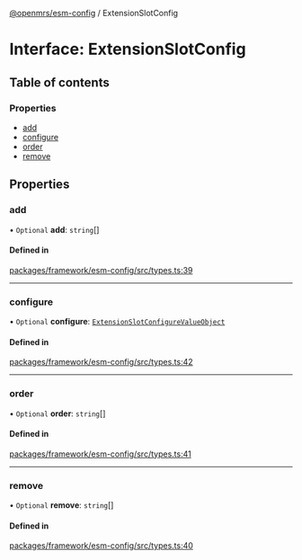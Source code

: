 [@openmrs/esm-config](../API.md) / ExtensionSlotConfig

# Interface: ExtensionSlotConfig

## Table of contents

### Properties

- [add](ExtensionSlotConfig.md#add)
- [configure](ExtensionSlotConfig.md#configure)
- [order](ExtensionSlotConfig.md#order)
- [remove](ExtensionSlotConfig.md#remove)

## Properties

### add

• `Optional` **add**: `string`[]

#### Defined in

[packages/framework/esm-config/src/types.ts:39](https://github.com/openmrs/openmrs-esm-core/blob/master/packages/framework/esm-config/src/types.ts#L39)

___

### configure

• `Optional` **configure**: [`ExtensionSlotConfigureValueObject`](ExtensionSlotConfigureValueObject.md)

#### Defined in

[packages/framework/esm-config/src/types.ts:42](https://github.com/openmrs/openmrs-esm-core/blob/master/packages/framework/esm-config/src/types.ts#L42)

___

### order

• `Optional` **order**: `string`[]

#### Defined in

[packages/framework/esm-config/src/types.ts:41](https://github.com/openmrs/openmrs-esm-core/blob/master/packages/framework/esm-config/src/types.ts#L41)

___

### remove

• `Optional` **remove**: `string`[]

#### Defined in

[packages/framework/esm-config/src/types.ts:40](https://github.com/openmrs/openmrs-esm-core/blob/master/packages/framework/esm-config/src/types.ts#L40)
